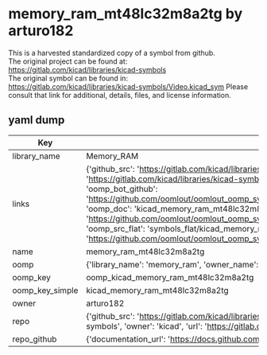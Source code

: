 # memory_ram_mt48lc32m8a2tg by arturo182  
This is a harvested standardized copy of a symbol from github.  
The original project can be found at:  
https://gitlab.com/kicad/libraries/kicad-symbols  
The original symbol can be found in:
https://gitlab.com/kicad/libraries/kicad-symbols/Video.kicad_sym
Please consult that link for additional, details, files, and license information.  
## yaml dump  
| Key | Value |  
| --- | --- |  
| library_name | Memory_RAM |  
| links | {'github_src': 'https://gitlab.com/kicad/libraries/kicad-symbols/Video.kicad_sym', 'github_src_repo': 'https://gitlab.com/kicad/libraries/kicad-symbols', 'oomp_bot': 'kicad_memory_ram_mt48lc32m8a2tg/working', 'oomp_bot_github': 'https://github.com/oomlout/oomlout_oomp_symbol_bot/tree/main/kicad_memory_ram_mt48lc32m8a2tg/working', 'oomp_doc': 'kicad_memory_ram_mt48lc32m8a2tg/working', 'oomp_doc_github': 'https://github.com/oomlout/oomlout_oomp_symbol_doc/tree/main/kicad_memory_ram_mt48lc32m8a2tg/working', 'oomp_src_flat': 'symbols_flat/kicad_memory_ram_mt48lc32m8a2tg/working', 'oomp_src_flat_github': 'https://github.com/oomlout/oomlout_oomp_symbol_src/tree/main/kicad_memory_ram_mt48lc32m8a2tg/working'} |  
| name | memory_ram_mt48lc32m8a2tg |  
| oomp | {'library_name': 'memory_ram', 'owner_name': 'kicad', 'symbol_name': 'memory_ram_mt48lc32m8a2tg'} |  
| oomp_key | oomp_kicad_memory_ram_mt48lc32m8a2tg |  
| oomp_key_simple | kicad_memory_ram_mt48lc32m8a2tg |  
| owner | arturo182 |  
| repo | {'github_src': 'https://gitlab.com/kicad/libraries/kicad-symbols/Video.kicad_sym', 'name': 'libraries/kicad-symbols', 'owner': 'kicad', 'url': 'https://gitlab.com/kicad/libraries/kicad-symbols'} |  
| repo_github | {'documentation_url': 'https://docs.github.com/rest/repos/repos#get-a-repository', 'message': 'Not Found'} |  

